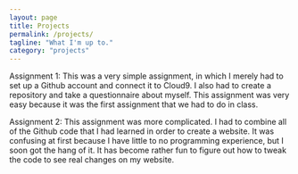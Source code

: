 ```yaml
---
layout: page
title: Projects
permalink: /projects/
tagline: "What I'm up to."
category: "projects"
---
```


Assignment 1: This was a very simple assignment, in which I merely had to set up a Github account and connect it to Cloud9. I also had to create a repository and take a questionnaire about myself. This assignment was very easy because it was the first assignment that we had to do in class.

Assignment 2: This assignment was more complicated. I had to combine all of the Github code that I had learned in order to create a website. It was confusing at first because I have little to no programming experience, but I soon got the hang of it. It has become rather fun to figure out how to tweak the code to see real changes on my website.
